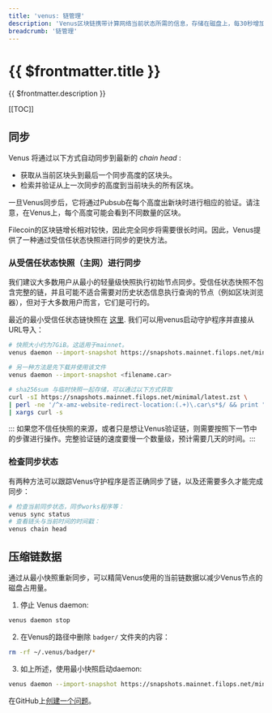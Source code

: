 ```yaml
---
title: 'venus: 链管理'
description: 'Venus区块链携带计算网络当前状态所需的信息，存储在磁盘上，每30秒增加一个新的块。本指南解释了如何管理th链的几个方面。'
breadcrumb: '链管理'
---
```


# {{ $frontmatter.title }}

{{ $frontmatter.description }}

[[TOC]]

## 同步

Venus 将通过以下方式自动同步到最新的 _chain head_ :

- 获取从当前区块头到最后一个同步高度的区块头。
- 检索并验证从上一次同步的高度到当前块头的所有区块。

一旦Venus同步后，它将通过Pubsub在每个高度出新块时进行相应的验证。请注意，在Venus上，每个高度可能会看到不同数量的区块。

Filecoin的区块链增长相对较快，因此完全同步将需要很长时间。因此，Venus提供了一种通过受信任状态快照进行同步的更快方法。

### 从受信任状态快照（主网）进行同步

我们建议大多数用户从最小的轻量级快照执行初始节点同步。受信任状态快照不包含完整的链，并且可能不适合需要对历史状态信息执行查询的节点（例如区块浏览器），但对于大多数用户而言，它们是可行的。

最近的最小受信任状态链快照在 [这里](https://snapshots.mainnet.filops.net/minimal/latest.zst). 我们可以用venus启动守护程序并直接从URL导入：

```sh
# 快照大小约为7GiB。这适用于mainnet。
venus daemon --import-snapshot https://snapshots.mainnet.filops.net/minimal/latest.zst

# 另一种方法是先下载并使用该文件
venus daemon --import-snapshot <filename.car>

# sha256sum 与临时快照一起存储，可以通过以下方式获取
curl -sI https://snapshots.mainnet.filops.net/minimal/latest.zst \
| perl -ne '/^x-amz-website-redirect-location:(.+)\.car\s*$/ && print "$1.sha256sum"' \
| xargs curl -s
```

::: 如果您不信任快照的来源，或者只是想让Venus验证链，则需要按照下一节中的步骤进行操作。完整验证链的速度要慢一个数量级，预计需要几天的时间。:::

### 检查同步状态

有两种方法可以跟踪Venus守护程序是否正确同步了链，以及还需要多久才能完成同步：

```sh
# 检查当前同步状态，同步works程序等：
venus sync status
# 查看链头与当前时间的时间戳：
venus chain head
```

## 压缩链数据

通过从最小快照重新同步，可以精简Venus使用的当前链数据以减少Venus节点的磁盘占用量。

1. 停止 Venus daemon:

  ```bash
  venus daemon stop
  ```

2. 在Venus的路径中删除 `badger/` 文件夹的内容：

  ```bash
  rm -rf ~/.venus/badger/*
  ```
  
3. 如上所述，使用最小快照启动daemon:

  ```bash
  venus daemon --import-snapshot https://snapshots.mainnet.filops.net/minimal/latest.zst
  ```

在GitHub上[创建一个问题](https://github.com/filecoin-project/venus-docs/issues)。
